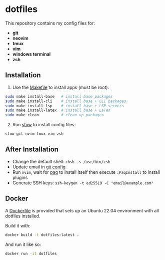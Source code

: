 # dotfiles

This repository contains my config files for:
- **git**
- **neovim**
- **tmux**
- **vim**
- **windows terminal**
- **zsh**


## Installation
1. Use the [Makefile](./Makefile) to install apps (must be root):
```bash
sudo make install-base   # install base packages
sudo make install-cli    # install base + CLI packages
sudo make install-lsp    # install base + LSP servers
sudo make install-latex  # install base + LaTeX
sudo make clean          # clean up packages
```
2. Run [stow](https://www.gnu.org/software/stow/) to install config files:
```bash
stow git nvim tmux vim zsh
```


## After Installation
- Change the default shell: `chsh -s /usr/bin/zsh`
- Update email in [git config](./git/.config/git/config)
- Run `nvim`, wait for [paq](https://github.com/savq/paq-nvim) to install itself
  then execute `:PaqInstall` to install plugins
- Generate SSH keys: `ssh-keygen -t ed25519 -C "email@example.com"`


## Docker
A [Dockerfile](./Dockerfile) is provided that sets up an Ubuntu 22.04
environment with all dotfiles installed.

Build it with:
```bash
docker build -t dotfiles:latest .
```

And run it like so:
```bash
docker run -it dotfiles
```
